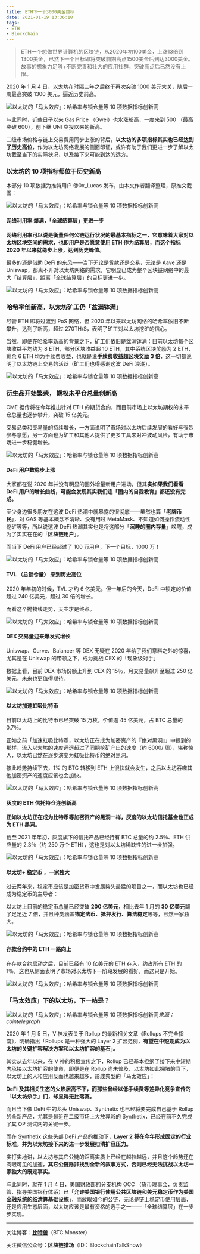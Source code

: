 ```yaml
---
title: ETH下一个3000美金目标
date: 2021-01-19 13:36:18
tags: 
- ETH
- Blockchain
---
```


> ETH一个想做世界计算机的区块链，从2020年初100美金，上涨13倍到1300美金，已然下一个目标即将突破前期高点1500美金后到达3000美金。故事的想象力足够+不断完善和壮大的应用社群，突破高点后已然没有上限。

2020 年 1 月 4 日，以太坊在时隔三年之后终于再次突破 1000 美元大关，随后一周最高突破 1300 美元，逼近历史前高。

![以太坊的「马太效应」：哈希率与锁仓量等 10 项数据指标创新高](https://img.chainnews.com/material/images/d3d98d64cee8fcec5223757ebd47a31e.jpg-article)

与此同时，近些日子以来 Gas Price （Gwei）也水涨船高，一度来到 500 （最高突破 600），创下继 UNI 空投以来的新高。

二级市场价格与链上交易费用同步上涨的背后，**以太坊的多项指标其实也已经达到了历史高位**，作为以太坊网络发展的侧面印证，或许有助于我们更进一步了解以太坊截至当下的实际状况，以及接下来可能到达的远方。

### 以太坊的 10 项指标都位于历史新高

本部分 10 项数据为推特用户 @0x_Lucas 发布，由本文作者翻译整理，原推文截图：

![以太坊的「马太效应」：哈希率与锁仓量等 10 项数据指标创新高](https://img.chainnews.com/material/images/ee751f36c6046e67a29849ec7b85c6a4.jpg-article)

#### 网络利用率 爆满，「全球结算层」更进一步

**网络利用率可以说是衡量任何公链运行状况的最基本指标之一，它意味着大家对以太坊区块空间的需求，也即用户是否愿意使用 ETH 作为结算层，而这个指标 2020 年以来就稳步上涨，达到历史峰值。**

最多的还是借助 DeFi 的东风——当下无论是贷款还是交易，无论是 Aave 还是 Uniswap，都离不开对以太坊网络的需求，它明显已成为整个区块链网络中的最大「结算层」，距离「全球结算层」的目标更进一步。

![以太坊的「马太效应」：哈希率与锁仓量等 10 项数据指标创新高](https://img.chainnews.com/material/images/513c53f48b4a6f2291dfbe79f50ccbbf.jpg-article)

### 哈希率创新高，以太坊矿工仍「盆满钵满」

尽管 ETH 即将过渡到 PoS 网络，但 2020 年以来以太坊网络的哈希率依旧不断攀升，达到了新高，超过 270TH/S，表明了矿工对以太坊挖矿的信心。

当然，即便在哈希率新高的背景之下，矿工们依旧是盆满钵满：目前以太坊每个区块收益平均约为 8 ETH，部分区块收益超 10 ETH，其中系统区块奖励为 2 ETH，剩余 6 ETH 均为手续费收益，也就是说**手续费收益超区块奖励 3 倍**，这一切都说明了以太坊链上交易的活跃（矿工们也得感谢这波 DeFi 浪潮）。

![以太坊的「马太效应」：哈希率与锁仓量等 10 项数据指标创新高](https://img.chainnews.com/material/images/b4a752177feea284bdb94be6297c0b75.jpg-article)

### 衍生品开始繁荣， 期权未平仓总量创新高

CME 据传将在今年推出针对 ETH 的期货合约，而目前市场上以太坊期权的未平仓总量也逐步攀升，突破 15 亿美元。

交易品类和交易量的持续增长，一方面说明了市场对以太坊后续发展的看好与强烈参与意愿，另一方面也为矿工和其他人提供了更多工具来对冲波动风险，有助于市场进一步稳健增长。

![以太坊的「马太效应」：哈希率与锁仓量等 10 项数据指标创新高](https://img.chainnews.com/material/images/85994ddb0268c839b1283692bfbd658e.jpg-article)

#### DeFi 用户数稳步上涨

大家都在说 2020 年并没有明显的圈外增量新用户进场，但其**实如果我们看看 DeFi 用户的增长曲线，可能会发现其实我们连「圈内的自我教育」都还没有完成。**

至少身边很多朋友在这波 DeFi 热潮中就暴露的很彻底——虽然也算「**老牌币民**」，对 GAS 等基本概念不清晰、没有用过 MetaMask、不知道如何操作流动性挖矿等等，所以说这波 DeFi 热潮其实也是将这部分「**沉睡的圈内存量**」唤醒，成为了实实在在的「**区块链用户**」。

而当下 DeFi 用户已经超过了 100 万用户，下一个目标，1000 万！

![以太坊的「马太效应」：哈希率与锁仓量等 10 项数据指标创新高](https://img.chainnews.com/material/images/903c574b35639ad934a5ce3b63d67430.jpg-article)

#### TVL （总锁仓量） 来到历史高位

2020 年年初的时候，TVL 才约 6 亿美元。但一年后的今天，DeFi 中锁定的价值超过 240 亿美元，超过 30 倍的增长。

而看这个抛物线走势，天空才是终点。

![以太坊的「马太效应」：哈希率与锁仓量等 10 项数据指标创新高](https://img.chainnews.com/material/images/577ca05dec6f6dcafdfe57873deb5b34.jpg-article)

#### DEX 交易量迎来爆发式增长

Uniswap、Curve、Balancer 等 DEX 无疑在 2020 年给了我们意料之外的惊喜，尤其是在 Uniswap 的带领之下，成为挑战 CEX 的「现象级对手」

数据上看，目前 DEX 市场份额上升到 CEX 的 15％，月交易量飙升至超过 250 亿美元，未来也更值得期待。

![以太坊的「马太效应」：哈希率与锁仓量等 10 项数据指标创新高](https://img.chainnews.com/material/images/7aad485803e38beb8d9daa73832b5309.jpg-article)

#### 以太坊加速虹吸比特币

目前以太坊上的比特币已经突破 15 万枚，价值逾 45 亿美元，占 BTC 总量的 0.7％。

正如之前「加速虹吸比特币，以太坊正在成为加密资产的『绝对黑洞』」中提到的那样，流入以太坊的速度远远超过了同期挖矿产出的速度（约 6000/ 周），堪称惊人，以太坊已然在逐步演变为虹吸比特币的绝对黑洞。

按此趋势持续下去，1% 的 BTC 转移到 ETH 上很快就会发生，之后以太坊吞噬其他加密资产的速度应该也会加快。

![以太坊的「马太效应」：哈希率与锁仓量等 10 项数据指标创新高](https://img.chainnews.com/material/images/b70af8a57d9d60788c981c7f75b8595d.jpg-article)

#### 灰度的 ETH 信托持仓连创新高

**正如以太坊正在成为比特币等加密资产的黑洞一样，灰度的以太坊信托基金也正成为 ETH 黑洞。**

截至 2021 年年初，灰度旗下的信托产品已经持有 BTC 总量的约 2.5％、ETH 供应量的 2.3％（约 250 万个 ETH），这也是对以太坊稀缺性的进一步加强。

![以太坊的「马太效应」：哈希率与锁仓量等 10 项数据指标创新高](https://img.chainnews.com/material/images/137c48e8712d4f599a4acc50da1ab743.jpg-article)

#### 以太坊+ 稳定币 ，一家独大

过去两年来，稳定币应该是加密货币中发展势头最猛的项目之一，而以太坊也已经成为稳定币的主导者：

以太坊上目前的稳定币总量已经突破 **200 亿美元**，相比去年 1 月的 **30 亿美元**翻了足足近 7 倍，并且种类涵盖**锚定法币、抵押发行、算法稳定**等等，已然一家独大。

![以太坊的「马太效应」：哈希率与锁仓量等 10 项数据指标创新高](https://img.chainnews.com/material/images/692ed1e85d30eb53bb0a1a4e94a51795.jpg-article)

#### 存款合约中的 ETH 一路向上

在存款合约启动之后，目前已经有 10 亿美元的 ETH 存入，约占所有 ETH 的 1％，这也从侧面表明了市场对以太坊下一阶段发展的看好，而这只是开始。

![以太坊的「马太效应」：哈希率与锁仓量等 10 项数据指标创新高](https://img.chainnews.com/material/images/70a21e5e64d117f8d611a01e66dad86e.jpg-article)

### 「马太效应」下的以太坊，下一站是？

![以太坊的「马太效应」：哈希率与锁仓量等 10 项数据指标创新高](https://img.chainnews.com/material/images/9fd49975e61bf80c8fb7b5758abcdcd9.jpg-article)*来源：cointelegraph*

2020 年 1 月 5 日，V 神发表关于 Rollup 的最新相关文章《Rollups 不完全指南》，明确指出「Rollups 是一种强大的 Layer 2 扩容范例，**有望在中短期成为以太坊的关键扩容解决方案和以太坊扩容的基石」。**

其实从去年以来，在 V 神的积极宣传之下，Rollup 已经基本担纲了接下来中短期内承接以太坊扩容的使命，即便是在 Rollup 尚未普及、以太坊如此拥堵的当下，以太坊上的人和应用反而也越来越多，形成典型的「马太效应」：

**DeFi 及其相关生态的火热居高不下，而那些曾经以低手续费等差异化竞争宣传的「以太坊杀手」们，却显得无比落寞。**

而且当下像 DeFi 中的龙头 Uniswap、Synthetix 也已经将要完成自己基于 Rollup 的全新产品，尤其是最近在二级市场上大放异彩的 Synthetix，已经在前不久完成了其 OP 测试网的关键一步。

而在 Synthetix 这些头部 DeFi 产品的推动下，**Layer 2 将在今年形成固定的行业标准，并为以太坊接下来的进一步发展扫清扩容压力。**

实打实地讲，以太坊与其它公链的距离实质上已经在越拉越远，并且这个趋势还在肉眼可见的加速，**其它公链除非找到全新的叙事方式，否则已经无法挑战以太坊一家独大的既定事实。**

与此同时，就在 1 月 4 日，美国财政部的分支机构 OCC （货币理事会，负责监管、指导美国银行体系）已「**允许美国银行使用公共区块链和美元稳定币作为美国金融系统的结清算基础设施**」，而放眼如今的公链，无论是链上稳定币使用层面，还是应用生态层面，以太坊应该是最有资格的选手之一——「全球结算层」在一步步实现。



---

关注博客：**[比特兽](https://btc.monster)**（BTC.Monster）

关注微信公众号：**区块链猎场**（ID：BlockchainTalkShow）